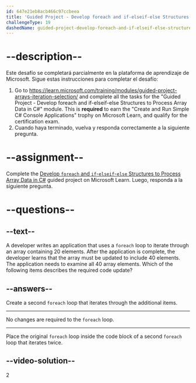 ```yaml
---
id: 647e21eb8acb466c97ccbeea
title: 'Guided Project - Develop foreach and if-elseif-else Structures to Process Array Data in C#'
challengeType: 19
dashedName: guided-project-develop-foreach-and-if-elseif-else-structures-to-process-array-data-in-c-sharp
---
```


# --description--

Este desafío se completará parcialmente en la plataforma de aprendizaje de Microsoft. Sigue estas instrucciones para completar el desafío:

1. Go to <a href="https://learn.microsoft.com/training/modules/guided-project-arrays-iteration-selection/" target="_blank" rel="noreferrer">https://learn.microsoft.com/training/modules/guided-project-arrays-iteration-selection/</a> and complete all the tasks for the "Guided Project - Develop foreach and if-elseif-else Structures to Process Array Data in C#" module. This is **required** to earn the "Create and Run Simple C# Console Applications" trophy on Microsoft Learn, and qualify for the certification exam.
1. Cuando haya terminado, vuelva y responda correctamente a la siguiente pregunta.

# --assignment--

Complete the <a href="https://learn.microsoft.com/training/modules/guided-project-arrays-iteration-selection/" target="_blank" rel="noreferrer">Develop `foreach` and `if`-`elseif`-`else` Structures to Process Array Data in C#</a> guided project on Microsoft Learn. Luego, responda a la siguiente pregunta.

# --questions--

## --text--

A developer writes an application that uses a `foreach` loop to iterate through an array containing 20 elements. After the application is complete, the developer learns that the array must be updated to include 40 elements. The application needs to examine all 40 array elements. Which of the following items describes the required code update?

## --answers--

Create a second `foreach` loop that iterates through the additional items.

---

No changes are required to the `foreach` loop.

---

Place the original `foreach` loop inside the code block of a second `foreach` loop that iterates twice.

## --video-solution--

2
